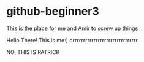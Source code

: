 # github-beginner3
This is the place for me and Amir to screw up things

Hello There!
This is me:)
orrrrrrrrrrrrrrrrrrrrrrrrrrrrrrr

NO, THIS IS PATRICK